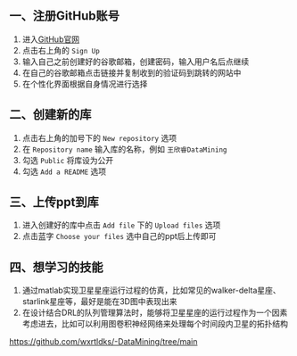 ## 一、注册GitHub账号
1. 进入[GitHub官网](https://github.com)
2. 点击右上角的 `Sign Up`
3. 输入自己之前创建好的谷歌邮箱，创建密码，输入用户名后点继续
4. 在自己的谷歌邮箱点击链接并复制收到的验证码到跳转的网站中
5. 在个性化界面根据自身情况进行选择

## 二、创建新的库
1. 点击右上角的加号下的 `New repository` 选项
2. 在 `Repository name` 输入库的名称，例如 `王欣睿DataMining`
3. 勾选 `Public` 将库设为公开
4. 勾选 `Add a README` 选项

## 三、上传ppt到库
1. 进入创建好的库中点击 `Add file` 下的 `Upload files` 选项
2. 点击蓝字 `Choose your files` 选中自己的ppt后上传即可

## 四、想学习的技能
1. 通过matlab实现卫星星座运行过程的仿真，比如常见的walker-delta星座、starlink星座等，最好是能在3D图中表现出来  
2. 在设计结合DRL的队列管理算法时，能够将卫星星座的运行过程作为一个因素考虑进去，比如可以利用图卷积神经网络来处理每个时间段内卫星的拓扑结构

https://github.com/wxrtldks/-DataMining/tree/main
